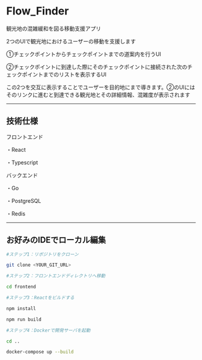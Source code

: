 # Flow_Finder

観光地の混雑緩和を図る移動支援アプリ

2つのUIで観光地におけるユーザーの移動を支援します

①チェックポイントからチェックポイントまでの道案内を行うUI

②チェックポイントに到達した際にそのチェックポイントに接続された次のチェックポイントまでのリストを表示するUI

この2つを交互に表示することでユーザーを目的地にまで導きます。②のUIにはそのリンクに進むと到達できる観光地とその詳細情報、混雑度が表示されます

------------------------------------------------------------------------

## 技術仕様

フロントエンド

・React

・Typescript

バックエンド

・Go

・PostgreSQL

・Redis

------------------------------------------------------------------------

## お好みのIDEでローカル編集

```sh
#ステップ1：リポジトリをクローン

git clone <YOUR_GIT_URL>

#ステップ2：フロントエンドディレクトリへ移動

cd frontend

#ステップ3：Reactをビルドする

npm install

npm run build

#ステップ4：Dockerで開発サーバを起動

cd ..

docker-compose up --build
```
